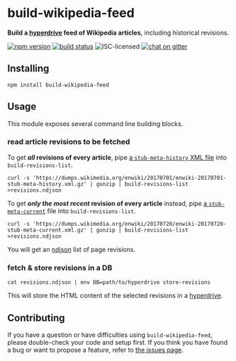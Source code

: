 # build-wikipedia-feed

**Build a [hyperdrive](https://github.com/mafintosh/hyperdrive) feed of Wikipedia articles**, including historical revisions.

[![npm version](https://img.shields.io/npm/v/build-wikipedia-feed.svg)](https://www.npmjs.com/package/build-wikipedia-feed)
[![build status](https://img.shields.io/travis/derhuerst/build-wikipedia-feed.svg)](https://travis-ci.org/derhuerst/build-wikipedia-feed)
![ISC-licensed](https://img.shields.io/github/license/derhuerst/build-wikipedia-feed.svg)
[![chat on gitter](https://badges.gitter.im/derhuerst.svg)](https://gitter.im/derhuerst)


## Installing

```shell
npm install build-wikipedia-feed
```


## Usage

This module exposes several command line building blocks.

### read article revisions to be fetched

To get ***all* revisions of every article**, pipe [a `stub-meta-history` XML file](https://dumps.wikimedia.org/enwiki/20170701/) into `build-revisions-list`.

```shell
curl -s 'https://dumps.wikimedia.org/enwiki/20170701/enwiki-20170701-stub-meta-history.xml.gz' | gunzip | build-revisions-list >revisions.ndjson
```

To get ***only the most recent* revision of every article** instead, pipe [a `stub-meta-current`](https://dumps.wikimedia.org/enwiki/20170720/) file into `build-revisions-list`.

```shell
curl -s 'https://dumps.wikimedia.org/enwiki/20170720/enwiki-20170720-stub-meta-current.xml.gz' | gunzip | build-revisions-list >revisions.ndjson
```

You will get an [ndjson](http://ndjson.org) list of page revisions.

### fetch & store revisions in a DB

```shell
cat revisions.ndjson | env DB=path/to/hyperdrive store-revisions
```

This will store the HTML content of the selected revisions in a [hyperdrive](https://github.com/mafintosh/hyperdrive).


## Contributing

If you have a question or have difficulties using `build-wikipedia-feed`, please double-check your code and setup first. If you think you have found a bug or want to propose a feature, refer to [the issues page](https://github.com/derhuerst/build-wikipedia-feed/issues).
